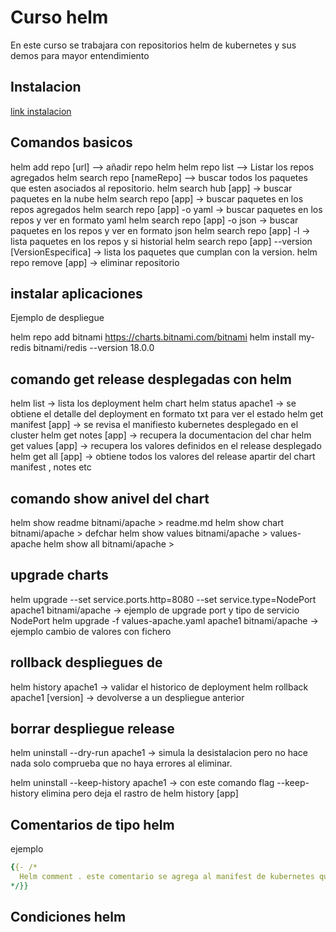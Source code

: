 # Curso helm
En este curso se trabajara con repositorios helm de kubernetes y sus demos para mayor entendimiento

## Instalacion

[link instalacion](https://helm.sh/docs/intro/install/)

## Comandos basicos

helm add repo [url] --> añadir repo helm
helm repo list      --> Listar los repos agregados
helm search repo [nameRepo] --> buscar todos los paquetes que esten asociados al repositorio.
helm search hub [app]  -> buscar paquetes en la nube 
helm search repo [app]  -> buscar paquetes en los repos agregados
helm search repo [app] -o yaml -> buscar paquetes en los repos y ver en formato yaml
helm search repo [app] -o json -> buscar paquetes en los repos y ver en formato json
helm search repo [app] -l  -> lista paquetes en los repos y si historial
helm search repo [app] --version [VersionEspecifica]  -> lista los paquetes que cumplan con la version.
helm  repo remove [app]   -> eliminar repositorio

## instalar aplicaciones 

Ejemplo de despliegue 

helm repo add bitnami https://charts.bitnami.com/bitnami
helm install my-redis bitnami/redis --version 18.0.0

## comando get release desplegadas con helm 

helm list -> lista los deployment helm chart
helm status apache1 -> se obtiene el detalle del deployment en formato txt para ver el estado
helm get manifest [app] -> se revisa el manifiesto kubernetes desplegado en el cluster
helm get notes [app] -> recupera la documentacion del char
helm get values [app] -> recupera los valores definidos en el release desplegado
helm get all [app]  -> obtiene todos los valores del release apartir del chart  manifest , notes etc

## comando show anivel del chart

helm show readme bitnami/apache > readme.md
helm show chart bitnami/apache > defchar
helm show values bitnami/apache > values-apache
helm show all bitnami/apache > 

## upgrade charts

helm upgrade --set service.ports.http=8080 --set service.type=NodePort  apache1 bitnami/apache -> ejemplo de upgrade port y tipo de servicio NodePort
helm upgrade -f values-apache.yaml apache1 bitnami/apache -> ejemplo cambio de valores con fichero

## rollback despliegues de 

helm history apache1 -> validar el historico de deployment
helm rollback apache1 [version] -> devolverse a un despliegue anterior

## borrar despliegue release
helm uninstall --dry-run apache1 -> simula la desistalacion pero no hace nada solo comprueba que no haya errores al eliminar.

helm uninstall --keep-history apache1 -> con este comando flag --keep-history elimina pero deja el rastro de helm history [app]

## Comentarios de tipo helm 

ejemplo 

```yaml
{{- /*
  Helm comment . este comentario se agrega al manifest de kubernetes que no quiere ser agregado al template
*/}}
```

## Condiciones helm